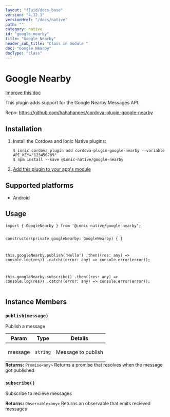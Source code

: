 ```yaml
---
layout: "fluid/docs_base"
version: "4.12.1"
versionHref: "/docs/native"
path: ""
category: native
id: "google-nearby"
title: "Google Nearby"
header_sub_title: "Class in module "
doc: "Google Nearby"
docType: "class"
---
```


<h1 class="api-title">Google Nearby</h1>

<a class="improve-v2-docs" href="http://github.com/ionic-team/ionic-native/edit/master/src/@ionic-native/plugins/google-nearby/index.ts#L2">
  Improve this doc
</a>







<p>This plugin adds support for the Google Nearby Messages API.</p>


<p>Repo:
  <a href="https://github.com/hahahannes/cordova-plugin-google-nearby">
    https://github.com/hahahannes/cordova-plugin-google-nearby
  </a>
</p>


<h2><a class="anchor" name="installation" href="#installation"></a>Installation</h2>
<ol class="installation">
  <li>Install the Cordova and Ionic Native plugins:<br>
    <pre><code class="nohighlight">$ ionic cordova plugin add cordova-plugin-google-nearby --variable API_KEY="123456789"
$ npm install --save @ionic-native/google-nearby
</code></pre>
  </li>
  <li><a href="https://ionicframework.com/docs/native/#Add_Plugins_to_Your_App_Module">Add this plugin to your app's module</a></li>
</ol>



<h2><a class="anchor" name="platforms" href="#platforms"></a>Supported platforms</h2>
<ul>
  <li>Android</li>
</ul>






<h2><a class="anchor" name="usage" href="#usage"></a>Usage</h2>
<pre><code class="lang-typescript">import { GoogleNearby } from &#39;@ionic-native/google-nearby&#39;;


constructor(private googleNearby: GoogleNearby) { }

this.googleNearby.publish(&#39;Hello&#39;)
  .then((res: any) =&gt; console.log(res))
  .catch((error: any) =&gt; console.error(error));

this.googleNearby.subscribe()
  .then((res: any) =&gt; console.log(res))
  .catch((error: any) =&gt; console.error(error));
</code></pre>








<h2><a class="anchor" name="instance-members" href="#instance-members"></a>Instance Members</h2>
<h3><a class="anchor" name="publish" href="#publish"></a><code>publish(message)</code></h3>


Publish a message
<table class="table param-table" style="margin:0;">
  <thead>
  <tr>
    <th>Param</th>
    <th>Type</th>
    <th>Details</th>
  </tr>
  </thead>
  <tbody>
  <tr>
    <td>
      message</td>
    <td>
      <code>string</code>
    </td>
    <td>
      <p>Message to publish</p>
</td>
  </tr>
  </tbody>
</table>

<div class="return-value" markdown="1">
  <i class="icon ion-arrow-return-left"></i>
  <b>Returns:</b> <code>Promise&lt;any&gt;</code> Returns a promise that resolves when the message got published
</div><h3><a class="anchor" name="subscribe" href="#subscribe"></a><code>subscribe()</code></h3>




Subscribe to recieve messages


<div class="return-value" markdown="1">
  <i class="icon ion-arrow-return-left"></i>
  <b>Returns:</b> <code>Observable&lt;any&gt;</code> Returns an observable that emits recieved messages
</div>





